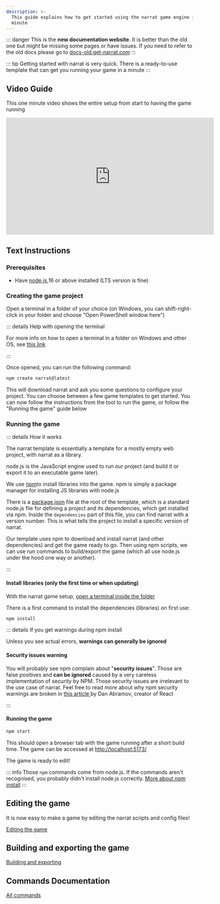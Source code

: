 ```yaml
---
description: >-
  This guide explains how to get started using the narrat game engine in a
  minute
---
```


::: danger
This is the **new documentation website**. It is better than the old one but might be missing some pages or have issues. If you need to refer to the old docs please go to [docs-old.get-narrat.com](https://docs-old.get-narrat.com)
:::

::: tip
Getting started with narrat is very quick. There is a ready-to-use template that can get you running your game in a minute
:::

## Video Guide

This one minute video shows the entire setup from start to having the game running

<iframe width="560" height="315" src="https://www.youtube.com/embed/516YTDxSO9Y" title="YouTube video player" frameborder="0" allow="accelerometer; autoplay; clipboard-write; encrypted-media; gyroscope; picture-in-picture" allowfullscreen></iframe>

## Text Instructions

### Prerequisites

- Have [node.js ](https://nodejs.org/en/)16 or above installed (LTS version is fine)

### Creating the game project

Open a terminal in a folder of your choice (on Windows, you can shift-right-click in your folder and choose "Open PowerShell window here")

::: details Help with opening the terminal

<!-- ![](<../.gitbook/assets/image (5).png>) -->

For more info on how to open a terminal in a folder on Windows and other OS, see [this link](https://www.groovypost.com/howto/open-command-window-terminal-window-specific-folder-windows-mac-linux/)

:::

Once opened, you can run the following command:

```bash
npm create narrat@latest
```

This will download narrat and ask you some questions to configure your project. You can choose between a few game templates to get started. You can now follow the instructions from the tool to run the game, or follow the "Running the game" guide below

### Running the game

::: details How it works

The narrat template is essentially a template for a mostly empty web project, with narrat as a library.

node.js is the JavaScript engine used to run our project (and build it or export it to an executable game later).

We use [npm](https://www.w3schools.com/whatis/whatis_npm.asp)to install libraries into the game. npm is simply a package manager for installing JS libraries with node.js

There is a [package.json](https://github.com/liana-p/narrat-engine-template/blob/main/package.json) file at the root of the template, which is a standard node.js file for defining a project and its dependencies, which get installed via npm. Inside the `dependencies` part of this file, you can find narrat with a version number. This is what tells the project to install a specific version of narrat.

Our template uses npm to download and install narrat (and other dependencies) and get the game ready to go. Then using npm scripts, we can use run commands to build/export the game (which all use node.js under the hood one way or another).

:::

#### Install libraries (only the first time or when updating)

With the narrat game setup, [open a terminal inside the folder](https://www.groovypost.com/howto/open-command-window-terminal-window-specific-folder-windows-mac-linux/)

There is a first command to install the dependencies (libraries) on first use:

```bash
npm install
```

::: details If you get warnings during npm install

Unless you see actual errors, **warnings can generally be ignored**

#### **Security issues warning**

You will probably see npm complain about "**security issues**". Those are false positives and **can be ignored** caused by a very careless implementation of security by NPM. Those security issues are irrelevant to the use case of narrat. Feel free to read more about why npm security warnings are broken in [this article ](https://overreacted.io/npm-audit-broken-by-design/)by Dan Abramov, creator of React

:::

#### Running the game

```bash
npm start
```

This should open a browser tab with the game running after a short build time. The game can be accessed at <a href="http://localhost:5173/" target="_blank" rel="noreferrer">http://localhost:5173/</a>

The game is ready to edit!

::: info
Those `npm` commands come from node.js. If the commands aren't recognised, you probably didn't install node.js correctly. [More about npm install](https://www.stackchief.com/tutorials/npm%20install%20|%20how%20it%20works)
:::

## Editing the game

It is now easy to make a game by editing the narrat scripts and config files!

[Editing the game](editing-game)

## Building and exporting the game

[Building and exporting](/guides/building-and-exporting)

## Commands Documentation

[All commands](/commands/all-commands)
